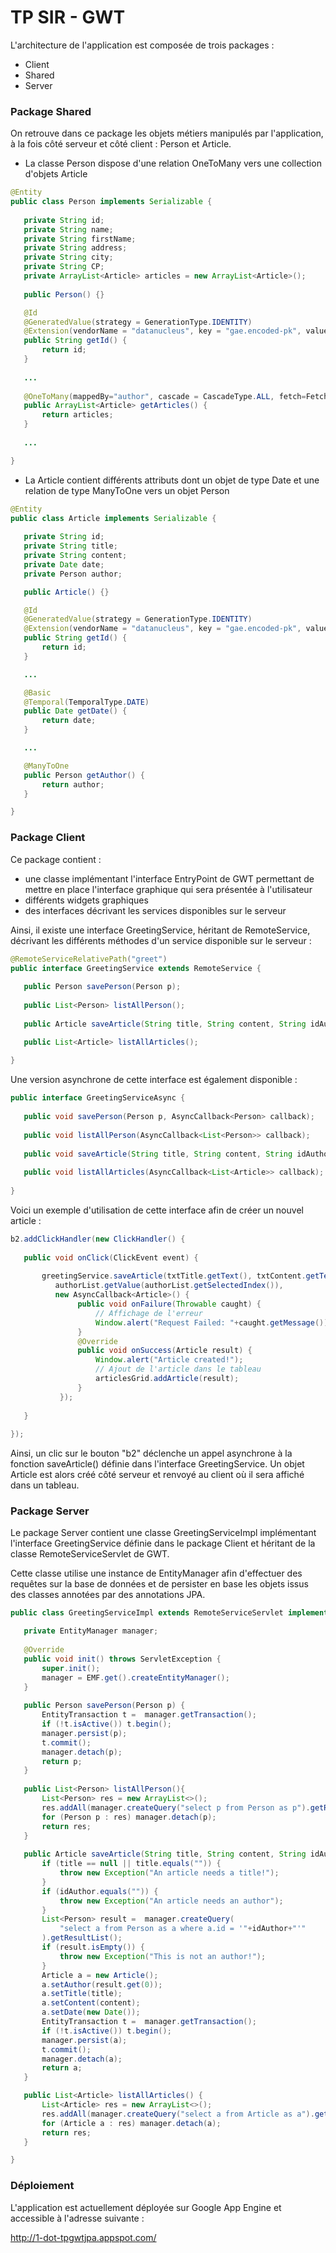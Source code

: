 # TP SIR - GWT

L'architecture de l'application est composée de trois packages :

* Client
* Shared
* Server


### Package Shared

On retrouve dans ce package les objets métiers manipulés par l'application, à la fois côté serveur et côté client : Person et Article.

* La classe Person dispose d'une relation OneToMany vers une collection d'objets Article

 
 ```java
@Entity
public class Person implements Serializable {
	
	private String id;
	private String name;
	private String firstName;
	private String address;
	private String city;
	private String CP;
	private ArrayList<Article> articles = new ArrayList<Article>();
	
	public Person() {}

	@Id
	@GeneratedValue(strategy = GenerationType.IDENTITY)
    @Extension(vendorName = "datanucleus", key = "gae.encoded-pk", value = "true")
	public String getId() {
		return id;
	}
	
    ...
    
	@OneToMany(mappedBy="author", cascade = CascadeType.ALL, fetch=FetchType.EAGER)
	public ArrayList<Article> getArticles() {
		return articles;
	}
    
    ...

}
```

 * La Article contient différents attributs dont un objet de type Date et une relation de type ManyToOne vers un objet Person


 ```java
@Entity
public class Article implements Serializable {
	
	private String id;
	private String title;
	private String content;
	private Date date;
	private Person author;

	public Article() {}

	@Id
	@GeneratedValue(strategy = GenerationType.IDENTITY)
    @Extension(vendorName = "datanucleus", key = "gae.encoded-pk", value = "true")
	public String getId() {
		return id;
	}

	...

	@Basic
	@Temporal(TemporalType.DATE)
	public Date getDate() {
		return date;
	}

	...

	@ManyToOne
	public Person getAuthor() {
		return author;
	}

}

```

### Package Client

Ce package contient :

* une classe implémentant l'interface EntryPoint de GWT permettant de mettre en place l'interface graphique qui sera présentée à l'utilisateur
* différents widgets graphiques
* des interfaces décrivant les services disponibles sur le serveur

Ainsi, il existe une interface GreetingService, héritant de RemoteService, décrivant les différents méthodes d'un service disponible sur le serveur :

 ```java
@RemoteServiceRelativePath("greet")
public interface GreetingService extends RemoteService {
	
	public Person savePerson(Person p);
	
	public List<Person> listAllPerson();
	
	public Article saveArticle(String title, String content, String idAuthor) throws Exception;

	public List<Article> listAllArticles();
	
}

```

Une version asynchrone de cette interface est également disponible :

 ```java
public interface GreetingServiceAsync {
	
	public void savePerson(Person p, AsyncCallback<Person> callback);
	
	public void listAllPerson(AsyncCallback<List<Person>> callback);
	
	public void saveArticle(String title, String content, String idAuthor, AsyncCallback<Article> callback);
	
	public void listAllArticles(AsyncCallback<List<Article>> callback);
	
}
```

Voici un exemple d'utilisation de cette interface afin de créer un nouvel article :

 ```java
b2.addClickHandler(new ClickHandler() {
			
	public void onClick(ClickEvent event) {
							  
		greetingService.saveArticle(txtTitle.getText(), txtContent.getText(),
           authorList.getValue(authorList.getSelectedIndex()), 
           new AsyncCallback<Article>() {
				public void onFailure(Throwable caught) {
					// Affichage de l'erreur
					Window.alert("Request Failed: "+caught.getMessage());
				}
				@Override
				public void onSuccess(Article result) {
					Window.alert("Article created!");
					// Ajout de l'article dans le tableau
					articlesGrid.addArticle(result);
				}
			});
				
	}
			
});
```
Ainsi, un clic sur le bouton "b2" déclenche un appel asynchrone à la fonction saveArticle() définie dans l'interface GreetingService. Un objet Article est alors créé côté serveur et renvoyé au client où il sera affiché dans un tableau.

### Package Server

Le package Server contient une classe GreetingServiceImpl implémentant l'interface GreetingService définie dans le package Client et héritant de la classe RemoteServiceServlet de GWT.

Cette classe utilise une instance de EntityManager afin d'effectuer des requêtes sur la base de données et de persister en base les objets issus des classes annotées par des annotations JPA.

 ```java
public class GreetingServiceImpl extends RemoteServiceServlet implements GreetingService {

	private EntityManager manager;
	
	@Override
	public void init() throws ServletException {
		super.init();
		manager = EMF.get().createEntityManager();
	}
	
	public Person savePerson(Person p) {
		EntityTransaction t =  manager.getTransaction();
		if (!t.isActive()) t.begin();
		manager.persist(p);
		t.commit();
		manager.detach(p);
		return p;
	}
	
	public List<Person> listAllPerson(){
		List<Person> res = new ArrayList<>();
		res.addAll(manager.createQuery("select p from Person as p").getResultList());
		for (Person p : res) manager.detach(p);
		return res;
	}
	
	public Article saveArticle(String title, String content, String idAuthor) throws Exception {
		if (title == null || title.equals("")) {
			throw new Exception("An article needs a title!");
		}
		if (idAuthor.equals("")) {
			throw new Exception("An article needs an author");
		}
		List<Person> result =  manager.createQuery(
        	"select a from Person as a where a.id = '"+idAuthor+"'"
        ).getResultList();
		if (result.isEmpty()) {
			throw new Exception("This is not an author!");
		}
		Article a = new Article();
		a.setAuthor(result.get(0));
		a.setTitle(title);
		a.setContent(content);
		a.setDate(new Date());
		EntityTransaction t =  manager.getTransaction();
		if (!t.isActive()) t.begin();
		manager.persist(a);
		t.commit();
		manager.detach(a);
		return a;
	}

	public List<Article> listAllArticles() {
		List<Article> res = new ArrayList<>();
		res.addAll(manager.createQuery("select a from Article as a").getResultList());
		for (Article a : res) manager.detach(a);
		return res;
	}

}

```

### Déploiement

L'application est actuellement déployée sur Google App Engine et accessible à l'adresse suivante :

http://1-dot-tpgwtjpa.appspot.com/
